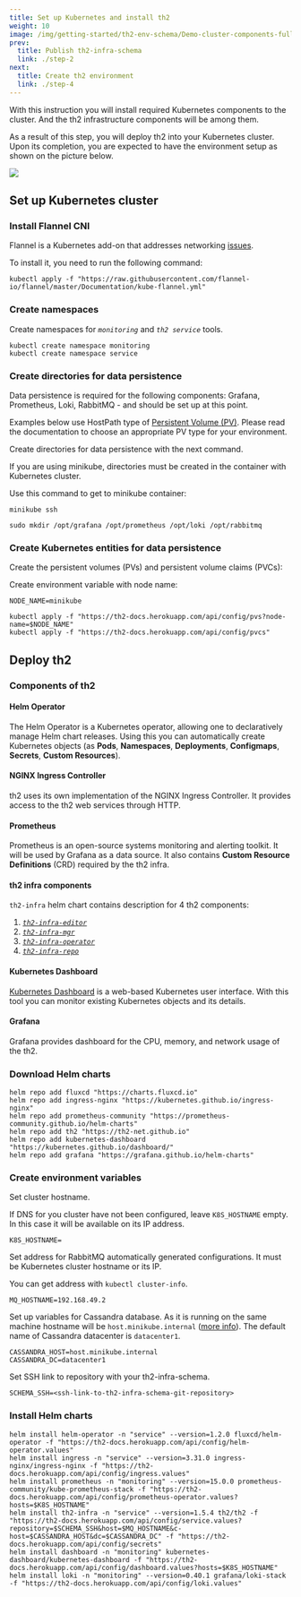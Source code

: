 ```yaml
---
title: Set up Kubernetes and install th2
weight: 10
image: /img/getting-started/th2-env-schema/Demo-cluster-components-full-schema.drawio.png
prev:
  title: Publish th2-infra-schema
  link: ./step-2
next:
  title: Create th2 environment
  link: ./step-4
---
```


<custom-stepper :steps="6" :step="3" > </custom-stepper>

With this instruction you will install required Kubernetes components to the cluster. And the th2 infrastructure components will be among them.

<!--more-->

As a result of this step, you will deploy th2 into your Kubernetes cluster.
Upon its completion, you are expected to have the environment setup as shown on the picture below.

![](/img/getting-started/th2-env-schema/Demo-cluster-components-4-install-th2.drawio.png)

## Set up Kubernetes cluster

### Install Flannel CNI

Flannel is a Kubernetes add-on that addresses networking [issues](https://kubernetes.io/docs/concepts/cluster-administration/networking/).

To install it, you need to run the following command:

```shell
kubectl apply -f "https://raw.githubusercontent.com/flannel-io/flannel/master/Documentation/kube-flannel.yml"
```


### Create namespaces

Create namespaces for _`monitoring`_ and _`th2 service`_ tools.

```shell
kubectl create namespace monitoring
kubectl create namespace service
```

### Create directories for data persistence

Data persistence is required for the following components: Grafana, Prometheus,
Loki, RabbitMQ - and should be set up at this point.

<notice note >

Examples below use HostPath type of
[Persistent Volume (PV)](https://kubernetes.io/docs/concepts/storage/persistent-volumes/).
Please read the documentation to choose an appropriate PV type for your environment.

</notice >

Create directories for data persistence with the next command.

<notice info >

If you are using minikube, directories must be created in the container with
Kubernetes cluster.

Use this command to get to minikube container:

```shell
minikube ssh
```

</notice >


```shell
sudo mkdir /opt/grafana /opt/prometheus /opt/loki /opt/rabbitmq
```

### Create Kubernetes entities for data persistence

Create the persistent volumes (PVs) and persistent volume claims (PVCs):

Create environment variable with node name:

```shell
NODE_NAME=minikube
```

```shell
kubectl apply -f "https://th2-docs.herokuapp.com/api/config/pvs?node-name=$NODE_NAME"
kubectl apply -f "https://th2-docs.herokuapp.com/api/config/pvcs"
```

## Deploy th2

### Components of th2

#### Helm Operator

The Helm Operator is a Kubernetes operator, allowing one to declaratively manage Helm chart releases.
Using this you can automatically create Kubernetes objects (as **Pods**, **Namespaces**, **Deployments**, **Configmaps**,
**Secrets**, **Custom Resources**).

#### NGINX Ingress Controller

th2 uses its own implementation of the NGINX Ingress Controller.
It provides access to the th2 web services through HTTP.

#### Prometheus

Prometheus is an open-source systems monitoring and alerting toolkit.
It will be used by Grafana as a data source.
It also contains **Custom Resource Definitions** (CRD) required by the th2 infra.

#### th2 infra components

`th2-infra` helm chart contains description for 4 th2 components:
1. [_`th2-infra-editor`_](https://github.com/th2-net/th2-infra-editor)
2. [_`th2-infra-mgr`_](https://github.com/th2-net/th2-infra-mgr)
3. [_`th2-infra-operator`_](https://github.com/th2-net/th2-infra-operator)
4. [_`th2-infra-repo`_](https://github.com/th2-net/th2-infra-repo)


#### Kubernetes Dashboard

[Kubernetes Dashboard](https://kubernetes.io/docs/tasks/access-application-cluster/web-ui-dashboard/)
is a web-based Kubernetes user interface.
With this tool you can monitor existing Kubernetes objects and its details.

#### Grafana

Grafana provides dashboard for the CPU, memory, and network usage of the th2.

### Download Helm charts

```shell
helm repo add fluxcd "https://charts.fluxcd.io"
helm repo add ingress-nginx "https://kubernetes.github.io/ingress-nginx"
helm repo add prometheus-community "https://prometheus-community.github.io/helm-charts"
helm repo add th2 "https://th2-net.github.io"
helm repo add kubernetes-dashboard "https://kubernetes.github.io/dashboard/"
helm repo add grafana "https://grafana.github.io/helm-charts"
```

### Create environment variables

Set cluster hostname.

<notice note >

If DNS for you cluster have not been configured, leave `K8S_HOSTNAME` empty. In this case it will be available on its IP address. 

</notice>

```shell
K8S_HOSTNAME=
```

Set address for RabbitMQ automatically generated configurations. It must be Kubernetes cluster hostname or its IP.

<notice note >

You can get address with `kubectl cluster-info`.

</notice>

```shell
MQ_HOSTNAME=192.168.49.2
```

Set up variables for Cassandra database. As it is running on the same machine hostname will be `host.minikube.internal` ([more info](https://minikube.sigs.k8s.io/docs/handbook/host-access/)). The default name of Cassandra datacenter is `datacenter1`.

```shell
CASSANDRA_HOST=host.minikube.internal
CASSANDRA_DC=datacenter1
```
Set SSH link to repository with your th2-infra-schema.

```shell
SCHEMA_SSH=<ssh-link-to-th2-infra-schema-git-repository>
```

### Install Helm charts

```shell
helm install helm-operator -n "service" --version=1.2.0 fluxcd/helm-operator -f "https://th2-docs.herokuapp.com/api/config/helm-operator.values"
helm install ingress -n "service" --version=3.31.0 ingress-nginx/ingress-nginx -f "https://th2-docs.herokuapp.com/api/config/ingress.values"
helm install prometheus -n "monitoring" --version=15.0.0 prometheus-community/kube-prometheus-stack -f "https://th2-docs.herokuapp.com/api/config/prometheus-operator.values?hosts=$K8S_HOSTNAME"
helm install th2-infra -n "service" --version=1.5.4 th2/th2 -f "https://th2-docs.herokuapp.com/api/config/service.values?repository=$SCHEMA_SSH&host=$MQ_HOSTNAME&c-host=$CASSANDRA_HOST&dc=$CASSANDRA_DC" -f "https://th2-docs.herokuapp.com/api/config/secrets"
helm install dashboard -n "monitoring" kubernetes-dashboard/kubernetes-dashboard -f "https://th2-docs.herokuapp.com/api/config/dashboard.values?hosts=$K8S_HOSTNAME"
helm install loki -n "monitoring" --version=0.40.1 grafana/loki-stack -f "https://th2-docs.herokuapp.com/api/config/loki.values"
```
